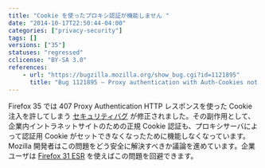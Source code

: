 ```yaml
---
title: "Cookie を使ったプロキシ認証が機能しません "
date: "2014-10-17T22:50:44-04:00"
categories: ["privacy-security"]
tags: []
versions: ["35"]
statuses: "regressed"
cclicense: "BY-SA 3.0"
references:
    - url: "https://bugzilla.mozilla.org/show_bug.cgi?id=1121895"
      title: "Bug 1121895 – Proxy authentication with Auth-Cookies not working anymore"
---
```

Firefox 35 では 407 Proxy Authentication HTTP レスポンスを使った Cookie 注入を許してしまう [セキュリティバグ](http://www.mozilla-japan.org/security/announce/2015/mfsa2015-04.html) が修正されました。その副作用として、企業内イントラネットサイトのための正規 Cookie 認証も、プロキシサーバによって認証用 Cookie がセットできなくなったために機能しなくなっています。Mozilla 開発者はこの問題をどう安全に解決すべきか議論を進めています。企業ユーザは [Firefox 31 ESR](https://www.mozilla.org/firefox/organizations/) を使えばこの問題を回避できます。
